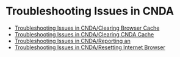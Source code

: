 # Troubleshooting Issues in CNDA

 - [Troubleshooting Issues in CNDA/Clearing Browser Cache](Clearing_Browser_Cache.md)
 - [Troubleshooting Issues in CNDA/Clearing CNDA Cache](Clearing_CNDA_Cache.md)
 - [Troubleshooting Issues in CNDA/Reporting an](Reporting_an.md)
 - [Troubleshooting Issues in CNDA/Resetting Internet Browser](Resetting_Internet_Browser.md)

